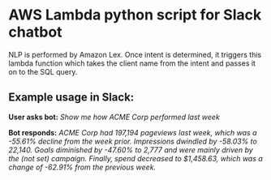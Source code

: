 # AWS Lambda python script for Slack chatbot

NLP is performed by Amazon Lex. Once intent is determined, it triggers this lambda function which takes the client name from the intent and passes it on to the SQL query.

## Example usage in Slack:

**User asks bot:**
*Show me how ACME Corp performed last week*

**Bot responds:**
*ACME Corp had 197,194 pageviews last week, which was a -55.61% decline from the week prior. Impressions dwindled by -58.03% to 22,140. Goals diminished by -47.60% to 2,777 and were mainly driven by the (not set) campaign. Finally, spend decreased to $1,458.63, which was a change of -62.91% from the previous week.*